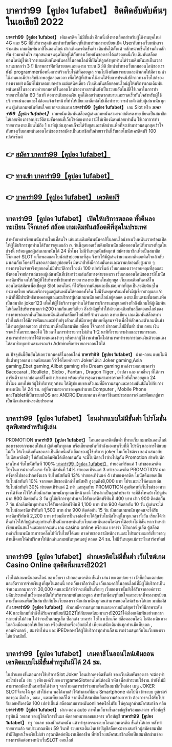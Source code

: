 # บาคาร่า99【คูปอง 1ufabet】  ฮิตติดอับดับต้นๆ ในเอเชียปี 2022

**บาคาร่า99【คูปอง 1ufabet】** เติมเครดิต ไม่มีขั้นต่ำ  อีกหนึ่งสิ่งทางเลือกสำหรับผู้ใช้งานยุคใหม่ 4G และ 5G ที่มีบริการสุดพิเศษสำหรับเพื่อนๆที่เข้ามาร่วมลงทะเบียนเปิด Userกับทางเว็บพนันเราร่วมเล่น เกมเดิมพันคาสิโนออนไลน์ ฝากเติมเครดิตขั้นต่ำ เดิมพันได้ตั้งแต่ หลักหน่วยขึ้นไปจนถึงหลักพัน ร่วมเพลินใจ สนุกสนานจนฉุดไม่อยู่ได้กับทางเว็บพนันของเราได้แล้วตอนนี้เว็บเดิมพันสล็อตออนไลน์ผู้ให้บริการเกมเดิมพันพนันคาสิโนออนไลน์ที่เปิดให้ลูกค้าทุกท่านได้ร่วมเดิมพันมาเป็นเวลานานมากกว่า 3 ปี มีภาพกราฟิกที่สวยสดและงดงาม ระบบ 3 มิติ
มิหนำซ้ำทางเว็บเกมออนไลน์ของเรายังมี programmerมือหนึ่งการสร้างเว็บไซต์ที่คอยดูเล  รวมไปถึงพัฒนาระบบและตัวเกมให้มีความน่าใช้งานและมีประสิทธิภาพอยู่ตลอดเวลา เพื่อให้ผู้ที่เข้ามาใช้งานได้รับการปรนนิบัติจากทางเว็บไซต์ของทางเราอย่างเต็มที่ไม่ขาดตกบกพร่องแม้แต่นิดเดียว เว็บเดิมพันสล็อตออนไลน์ผู้ให้บริการเกมเดิมพันพนันคาสิโนของทางค่ายเกมคาสิโนออนไลน์ของทางเรานั้นยังเป็นระบบอัตโนมัติใช้เวลาในการทำรายการไม่เกิน 60 วินาที ต่อการเติมยอดเงิน พูดได้เลยว่าสะดวกสบายและรวดเร็วทันใจสำหรับผู้ใช้บริการแน่นอนและไม่ต้องแจ้งเจ้าหน้าที่ทำให้เสียเวลาอีกต่อไปเมื่อทำรายการฝากตังค์กับผู้เล่นพนันทุกคน
ผู้เล่นเกมพนันที่สนใจอยากจะเล่นเกม **บาคาร่า99【คูปอง 1ufabet】** เกม Slot  หรือ ***บาคาร่า99【คูปอง 1ufabet】*** เกมพนันเดิมพันสล็อตผู้เล่นเกมพนันสามารถสมัครลงทะเบียนเป็นสมาชิกได้เลยเพียงกรอกประวัติตามขั้นตอนที่เว็บไซต์ของทางเรามีให้เพียงนิดหน่อยเท่านั้น ใช้เวลาการทำรายการลงทะเบียนไม่ถึง 1 นาทีผู้เล่นทุกคนก็จะได้รับยูสและรหัสผ่านเพื่อที่จะเข้ามาร่วมสนุกสุดเร้าใจกับทางเว็บเกมพนันออนไลน์ของเราสมัครเป็นสมาชิกกับค่ายเราวันนี้รับเลยโบนัสเครดิตฟรี 100 เปอร์เซ็นต์

## 👉 [สมัคร บาคาร่า99【คูปอง 1ufabet】](https://archa888.com/)
## 👉 [ทางเข้า บาคาร่า99【คูปอง 1ufabet】](https://archa888.com/)
## 👉 [บาคาร่า99【คูปอง 1ufabet】 เครดิตฟรี](https://archa888.com/)

## บาคาร่า99【คูปอง 1ufabet】 เปิดให้บริการตลอด ทั้งคืนลงทะเบียน โจ๊กเกอร์ สล็อต เกมเดิมพันสล็อตดีที่สุดในประเทศ

สำหรับเหล่าเซียนพนันท่านไหนที่สนใจ เล่นเกมเดิมพันพนันคาสิโนออนไลน์ของเว็บพนันเราพร้อมเปิดให้ผู้ใช้บริการทุกท่านได้รับการดูแลแล้ว ณ วันนี้สุดยอดเว็บเดิมพันพนันสล็อตออนไลน์ที่มาแรงที่สุดในช่วงนี้ พร้อมดูแลผู้เล่นเกมพนันได้ 24 ชั่วโมง ไม่มีวันหยุดนักขัตฤกษ์ สมัครสมาชิกเพื่อเป็นสมาชิก โจ๊กเกอร์ SLOT แจ็กพอตและโบนัสเข้าบ่อยมากที่สุด จึงทำให้มีผู้เล่นจำนวนมากติดอกติดใจแล้วกับมาเล่นกับเว็บคาสิโนของเราต่ออยู่บ่อยครั้ง มิหนำซ้ำยังมีความมั่นคงและความปลอดภัยสูงมาก ๆ ทางการเงินจ่ายจริงทุกยอดไม่มีประวัติการโกงตัง 100 เปอร์เซ็นต์ เว็บเกมของเราครอบคลุมที่สุดและยังตอบโจทย์การเล่นของผู้เล่นพนันที่เข้ามาร่วมเล่นกับทางค่ายของเรา
เว็บเกมออนไลน์ของเรามีโบนัสเครดิตฟรีแจกให้กับผู้ที่ใช้บริการที่เข้ามาทำรายการลงทะเบียนใหม่ทุกยูส เว็บเกมเดิมพันคาสิโนออนไลน์สมัครเพื่อเปิดยูส Slot ออนไลน์ ที่ได้รับความนิยมและชื่นชอบมากที่สุดเป็นระดับต้นๆในประเทศไทย พร้อมบริการดูแลผู้เล่นพนันได้ตลอดทั้งคืน ไม่มีวันหยุดพร้อมทั้งยังมีผู้เชี่ยวชาญและเจ้าหน้าที่ที่มีประสิทธิภาพคอยดูแลและบริการผู้เล่นเกมพนันออนไลน์อยู่ตลอด ลงทะเบียนตามขั้นตอนเพื่อเป็นสมาชิก joker123 เพื่อให้ผู้ใช้บริการทุกท่านได้รับการบริการและดูแลอย่างทั่วถึงมีเกมให้ผู้เดิมพันได้เลือกใช้บริการมากกว่า200 เกมกันเลยทีเดียว
สิ่งสำคัญที่ทำให้ค่ายเกมเดิมพันสล็อตออนไลน์ของทางค่ายของเรานั้นเป็นเกมพนันเดิมพันสล็อตโบนัสฟรีจำนวนมาก ลงทะเบียน  เกมเดิมพันสล็อตทางเว็บไซต์เราได้มีการพัฒนาและปรับปรุงตัวเกมให้มีภาพรูปแบบที่ดูสมจจริงเพื่อให้ลักษณะตัวเกมนั้นน่าใช้งานอยู่ตลอดเวลา เข้าร่วมมาเพื่อเป็นสมาชิก สล็อต โจ๊กเกอร์ ฝากถอนไม่มีขั้นต่ำ ฝาก ถอน เงินรวดเร็วโดยระบบออโต้ ใช้เวลาในการทำรายการไม่เกิน 1-2 นาทีทั้งรายการฝากและรายการถอนสามารถทำรายการได้ด้วยตนเองง่ายๆ หรือหากผู้ใช้งานท่านใดไม่สามารถทำรายการถอนเงินด้วยตนเองได้สมาชิกทุกท่านสามารถแจ้ง Adminเพื่อทำรายการถอนให้ได้

ณ ปัจจุบันนี้ยืนยันได้เลยว่าเกมคาสิโนออนไลน์ **บาคาร่า99【คูปอง 1ufabet】** ฝาก-ถอน แบบไม่มีขั้นต่ำทรูวอเลท ยอดนิยมเลยก็ว่าได้โดยค่ายเรา Jokerได้นำ  Joker gaming,Asia gaming,Ebet gaming,Allbet gaming หรือ Dream gaming แหล่งรวมเกมบาคาร่า Bacccarat , Roullete , Sicbo , Fantan , Dragon Tiger , ยิงปลา และ เกมอื่นๆ ที่ได้การการันตีจากจากบ่อนคาสิโนต่างประเทศ พร้อมบริการสุดความสามารถรวดเร็วทันใจคอยดูแล 24 ชั่วโมง มอบให้แก่ผู้ใช้บริการทุกท่าน ได้มีรูปแบบของตัวเกมที่มีความสนุกและความมันส์มันไปกับการแทงพนัน ได้ 24 ชม. อยู่ที่ความสะดวกของคุณผ่านบนComputer , Mobile Phone และTabletที่เป็นระบบIOS และ ANDROIDแบบพกพา ศึกษาวิธีและประสบการณ์และพัฒนาสู่การเป็นนักเล่นพนันระดับประเทศ

## บาคาร่า99【คูปอง 1ufabet】 โอนฝากแบบไม่มีขั้นต่ำ โปรโมชั่นสุดพิเศษสำหรับผู้เล่น

 PROMOTION  **บาคาร่า99【คูปอง 1ufabet】** โอนถอนเครดิตขั้นต่ำ ที่ทางเว็บเกมพนันออนไลน์ของเราอยากจะมอบให้แก่  ผู้เดิมพันทุกคน หรือเซียนพนันที่กำลังมองหาเว็บที่มี โปรดีๆ และการให้แบบไม่กั๊ก ให้เว็บเดิมพันของเราเป็นอีกหนึ่งตัวเลือกของผู้ใช้บริการ joker ในเว็บไซต์เรา ขอนำเสนอกับโบนัสเครดิตดีๆ ให้กับนักเดิมพันได้เลือกเล่นกัน จะมีโบนัสอะไรบ้างไปดูกัน
 Promotion สำหรับนักเล่นใหม่ รับโบนัสทันที 100% [บาคาร่า99【คูปอง 1ufabet】](https://archa888.com/) ทำยอดเทิร์นแค่ 1 เท่าของเครดิต
โปรในการฝากครั้งแรก รับโบนัสทันที 14% ทำยอดเทิร์นแค่ 3 เท่าของเครดิต
 PROMOTION ฝากครั้งต่อไปของฝากครั้งแรก รับโบนัสทันที 13% ทำยอดเทิร์นแค่ 4 เท่าของเครดิต
โบนัสคืนยอดเสีย รับโบนัสทันที 10% จากยอดเสียของนักล่าโบนัสฟรี สูงสุดถึง8,000 บาท
โปรแนะนำให้คนมาเล่น รับโบนัสทันที 30% ทำยอดเทิร์นแค่ 2 เท่า
และสุดท้าย PROMOTION สุดพิเศษที่เว็บไซต์ของทางเราได้จัดหาไว้ให้เพื่อนักเล่นเกมพนันทุกคนที่หน้าตาดี โปรฝากเป็นลูกค้าประจำ จะมีสิ่งไหนบ้างไปดูกัน
ฝาก 800 ติดต่อกัน 3 วัน ผู้ใช้บริการทุกท่านจะได้รับเครดิตฟรีทันที 400 บาท
ฝาก 900 ติดต่อกัน 7 วัน นักเดิมพันทุกท่านจะได้รับเครดิตฟรีทันที 1,100 บาท
ฝาก 900 ติดต่อกัน 10 วัน ผู้เล่นจะได้รับโบนัสเครดิตฟรีทันที 1,500 บาท
ฝาก 900 ติดต่อกัน 15 วัน นักเล่นเกมพนันทุกคนจะได้รับเครดิตฟรีทันที 2,200 บาท
พร้อมมีการปั่นวงล้อที่จะได้ลุ้นรับโบนัสใหญ่ในทุกเวลา ทั้งวัน เรียกได้ว่าคืนกำไรให้กับผู้เล่นทุกท่านที่เป็นนักแทงพนันกับเว็บเกมพนันออนไลน์เราได้อย่างไม่มีอั้น หากว่าเหล่าเซียนพนันสนใจและอยากจะเล่น เกม casino online หรือเกม บาคาร่า โป๊กเกอร์ รูเล็ต ตู้สล็อต เหล่าเซียนพนันสามารถคลิ๊กไปที่เว็บไซต์ได้เลย ทางค่ายของเรามีพนักงานและโปรแกรมเมอร์เชี่ยวชาญด้านนี้คอยให้คำปรึกษาให้นักเล่นเกมพนันทุกคนอยู่ ตลอด 24 ชม. ไม่มีวันหยุดแม้กระทั่งเสาร์อาทิตย์

## บาคาร่า99【คูปอง 1ufabet】 ฝากเครดิตไม่มีขั้นต่ำ  เว็บไซต์เกม  Casino Online สุดฮิตที่มาแรงปี2021

เว็บไซต์เกมพนันออนไลน์ ของเว็บเรา ฝากถอนเครดิต ขั้นต่ำ เล่นง่ายแตกบ่อย รางวัลบิ๊กวินแตกบ่อยและอัตราการจ่ายเงินสูงที่สุดในตอนนี้ ทางเว็บเราถือว่าเป็น เว็บเกมคาสิโนออนไลน์ที่มีผู้ใช้บริการเป็นจำนวนมากมากกว่า 30,000 คนและมีถ้าทีว่าจะเพิ่มขึ้นเรื่อยๆ เว็บของเรานั้นยังได้รับจากองค์กรระบดับประเทศในเรื่องของเปิดให้บริการเกมพนันและดูแล สำหรับเพื่อนๆที่สนใจและอยากที่จะลงทะเบียนตามขั้นตอนเพื่อเป็นสมาชิกกับในเว็บของเรา นักเล่นพนันทุกคนสามารถแอดไลน์เข้ามาได้เลย
	มาสัมผัสกับ **บาคาร่า99【คูปอง 1ufabet】** ตัวเกมมีความสนุกสนานและความมันส์สุดเร้าใจที่มีภาพระดับ 4K และมีเกมที่กำลังได้รับความนิยมปี2021ให้กับยอดนิยมมาแรงปี2021ได้เลือกเดิมพันอย่างหลากหลายนับไม่ถ้วน  ไม่ว่าจะเป็นเกมรูเล็ต  ป๊อกเด้ง บาคาร่า ไฮโล แบ็กแจ๊ค สล็อตออนไลน์ ไม่ต้องเดินทางไกลถึงเมืองนอกให้เสียเวลา หรือเสียค่าเครื่องอีกต่อไป เพียงแค่นักเดิมพันทุกท่านมีแท็บเลต , คอมพิวเตอร์ , สมาร์ทโฟน และ iPEDพกพาได้ผู้ใช้บริการทุกท่านก็สามารถร่วมสนุกกับในเว็บของเราได้แล้วสมัยนี้

## บาคาร่า99【คูปอง 1ufabet】 เกมคาสิโนออนไลน์เติมถอน เครดิตแบบไม่มีขั้นต่ำทรูมันนี่ได้ 24 ชม.

ในส่วนของขั้นตอนการใช้บริการSlot Joker โอนฝากเครดิตขั้นต่ำ ของเว็บเดิมพันของเรา จะต้องทำอะไรบ้างนั้น ง่าย ๆ เพียงแค่เว็บของเราgameSlotออนไลน์ต้องมี รหัส เพื่อเข้าระบบใช้งาน ถ้ายังไม่มีสามารถสมัครเป็นสมาชิกได้ง่าย ๆ จากโหมดการเข้าร่วมมาเพื่อเป็นสมาชิกในช่อง เมนู JOKER SLOTจึงจะได้ ยูส เข้าใช้งาน พอได้มาแล้วให้ทำตามวิธีบน Smartphone  ต่อไปนี้
เข้าระบบ ยูสเซอร์  ของคุณ มือถือ , คอม , และแท็บเลตก็ได้
จากนั้นให้สมาชิกเลือกความต้องการว่า ต้องการจะได้รับโปร รับเลยฟรีเครดิต 100 เปอร์เซ็นต์  สล็อตเกมการพนันonlineหรือไม่รับ
ให้คุณลูกค้าสมัครสมาชิก คลิก **บาคาร่า99【คูปอง 1ufabet】** ฝาก-ถอน auto ภาพในเว็บจะขึ้นเลขบัญชีพร้อมธนาคาร หรือบัญชี ทรูมันนี่ วอเลท ของผู้ให้บริการขึ้นมา
คัดลอกหมายเลขธนาคาร หรือบัญชี **บาคาร่า99【คูปอง 1ufabet】** ทรู วอเลท ของนักเล่นพนัน แล้วทำธุรกรรมระบบโอนถอนเครดิต ขั้นต่ำได้เลย
หลังทำรายการแล้ว รอประมาณเพียง 59 วินาที ระบบจะเติมเงินเข้าบัญชีสล็อตxoของสมาชิกผู้สมัครสมาชิก
ถ้ามีปัญหาเรื่องเงินไม่เข้า กรุณาติดต่อทีมงานมืออาชีพ ที่ทำเรื่องสมัครสมาชิกเพื่อเป็นสมาชิกผ่านช่องทางการติดต่อทางหน้าเว็บSLOT ออนไลน์



